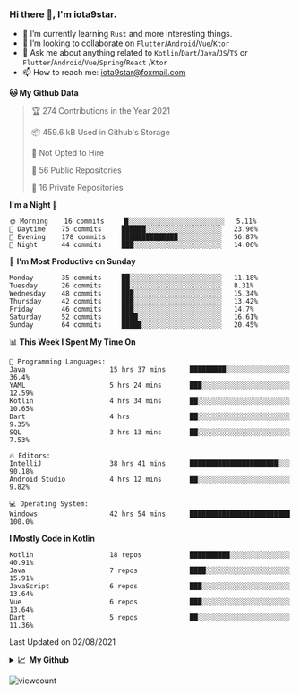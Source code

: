 ### Hi there 👋, I'm iota9star.

- 🌱 I’m currently learning `Rust` and more interesting things.
- 👯 I’m looking to collaborate on `Flutter`/`Android`/`Vue`/`Ktor`
- 💬 Ask me about anything related to `Kotlin`/`Dart`/`Java`/`JS`/`TS` or `Flutter`/`Android`/`Vue`/`Spring`/`React`
  /`Ktor`
- 📫 How to reach me: [iota9star@foxmail.com](iota9star@foxmail.com)



<!--START_SECTION:waka-->
**🐱 My Github Data** 

> 🏆 274 Contributions in the Year 2021
 > 
> 📦 459.6 kB Used in Github's Storage 
 > 
> 🚫 Not Opted to Hire
 > 
> 📜 56 Public Repositories 
 > 
> 🔑 16 Private Repositories  
 > 
**I'm a Night 🦉** 

```text
🌞 Morning    16 commits     █░░░░░░░░░░░░░░░░░░░░░░░░   5.11% 
🌆 Daytime    75 commits     ██████░░░░░░░░░░░░░░░░░░░   23.96% 
🌃 Evening    178 commits    ██████████████░░░░░░░░░░░   56.87% 
🌙 Night      44 commits     ███░░░░░░░░░░░░░░░░░░░░░░   14.06%

```
📅 **I'm Most Productive on Sunday** 

```text
Monday       35 commits     ██░░░░░░░░░░░░░░░░░░░░░░░   11.18% 
Tuesday      26 commits     ██░░░░░░░░░░░░░░░░░░░░░░░   8.31% 
Wednesday    48 commits     ███░░░░░░░░░░░░░░░░░░░░░░   15.34% 
Thursday     42 commits     ███░░░░░░░░░░░░░░░░░░░░░░   13.42% 
Friday       46 commits     ███░░░░░░░░░░░░░░░░░░░░░░   14.7% 
Saturday     52 commits     ████░░░░░░░░░░░░░░░░░░░░░   16.61% 
Sunday       64 commits     █████░░░░░░░░░░░░░░░░░░░░   20.45%

```


📊 **This Week I Spent My Time On** 

```text
💬 Programming Languages: 
Java                     15 hrs 37 mins      █████████░░░░░░░░░░░░░░░░   36.4% 
YAML                     5 hrs 24 mins       ███░░░░░░░░░░░░░░░░░░░░░░   12.59% 
Kotlin                   4 hrs 34 mins       ██░░░░░░░░░░░░░░░░░░░░░░░   10.65% 
Dart                     4 hrs               ██░░░░░░░░░░░░░░░░░░░░░░░   9.35% 
SQL                      3 hrs 13 mins       ██░░░░░░░░░░░░░░░░░░░░░░░   7.53%

🔥 Editors: 
IntelliJ                 38 hrs 41 mins      ██████████████████████░░░   90.18% 
Android Studio           4 hrs 12 mins       ██░░░░░░░░░░░░░░░░░░░░░░░   9.82%

💻 Operating System: 
Windows                  42 hrs 54 mins      █████████████████████████   100.0%

```

**I Mostly Code in Kotlin** 

```text
Kotlin                   18 repos            ██████████░░░░░░░░░░░░░░░   40.91% 
Java                     7 repos             ████░░░░░░░░░░░░░░░░░░░░░   15.91% 
JavaScript               6 repos             ███░░░░░░░░░░░░░░░░░░░░░░   13.64% 
Vue                      6 repos             ███░░░░░░░░░░░░░░░░░░░░░░   13.64% 
Dart                     5 repos             ██░░░░░░░░░░░░░░░░░░░░░░░   11.36%

```



 Last Updated on 02/08/2021
<!--END_SECTION:waka-->

<details>
  <summary><b>📈&nbsp;&nbsp;My Github</b></summary>
  <br>
  <img src='https://github-profile-trophy.vercel.app/?username=iota9star'>
  <img src='https://bad-apple-github-readme.vercel.app/api?show_bg=1&username=iota9star&hide_title=true'>
  <img src='http://cr-skills-chart-widget.azurewebsites.net/api/api?username=iota9star'>
</details>


![viewcount](https://count.getloli.com/get/@iota9star?theme=rule34)
